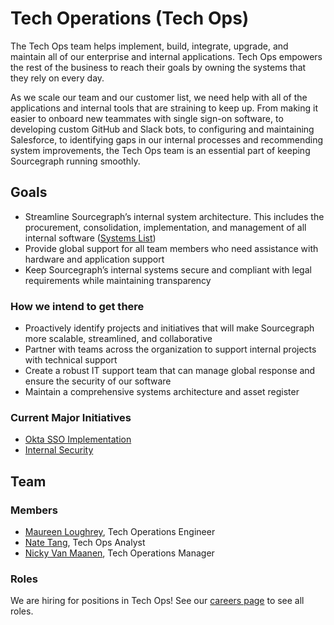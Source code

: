 # Tech Operations (Tech Ops)

The Tech Ops team helps implement, build, integrate, upgrade, and maintain all of our enterprise and internal applications. Tech Ops empowers the rest of the business to reach their goals by owning the systems that they rely on every day.

As we scale our team and our customer list, we need help with all of the applications and internal tools that are straining to keep up. From making it easier to onboard new teammates with single sign-on software, to developing custom GitHub and Slack bots, to configuring and maintaining Salesforce, to identifying gaps in our internal processes and recommending system improvements, the Tech Ops team is an essential part of keeping Sourcegraph running smoothly.

## Goals

- Streamline Sourcegraph’s internal system architecture. This includes the procurement, consolidation, implementation, and management of all internal software ([Systems List](systems_list.md))
- Provide global support for all team members who need assistance with hardware and application support
- Keep Sourcegraph’s internal systems secure and compliant with legal requirements while maintaining transparency

### How we intend to get there

- Proactively identify projects and initiatives that will make Sourcegraph more scalable, streamlined, and collaborative
- Partner with teams across the organization to support internal projects with technical support
- Create a robust IT support team that can manage global response and ensure the security of our software
- Maintain a comprehensive systems architecture and asset register

### Current Major Initiatives

- [Okta SSO Implementation](Okta.md)
- [Internal Security](internal_security.md)

## Team

### Members

- [Maureen Loughrey](../../company/team/index.md), Tech Operations Engineer
- [Nate Tang](../../company/team/index.md#nate-tang-he-him), Tech Ops Analyst
- [Nicky Van Maanen](../../company/team/index.md#nicky-van-maanen-she-her), Tech Operations Manager

### Roles

We are hiring for positions in Tech Ops! See our [careers page](https://boards.greenhouse.io/sourcegraph91) to see all roles.
